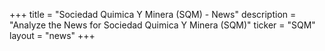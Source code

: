 +++
title = "Sociedad Quimica Y Minera (SQM) - News"
description = "Analyze the News for Sociedad Quimica Y Minera (SQM)"
ticker = "SQM"
layout = "news"
+++

